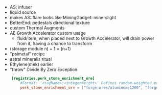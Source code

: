 - AS: infuser
- liquid source
- makes AS::flare looks like MiningGadget::minerslight
- BetterEnd: pedestals directional texture
- custom Thermal Augments
- AE Growth Accelerator custom usage
    - fluid/item, when placed next to Growth Accelerator, will drain power from it, having a chance to transform
- (storage module n) + 1 = (n+1)
- "psimetal" recipe
- astral mineralis ritual
- Ethylene(mek) earlier
- "throw" Divide By Zero Exception
```toml
	[registries.perk_stone_enrichment_ore]
		#Format: '<tagName>;<integerWeight>' Defines random-weighted ore-selection data. Define block-tags to select from here with associated weight. Specific mods can be blacklisted in the general AstralSorcery config in 'modidOreBlacklist'.
		perk_stone_enrichment_ore = ["forge:ores/aluminum;1200", "forge:ores/apatite;700", "forge:ores/mana;200", "forge:ores/bitumen;1000", "forge:ores/cinnabar;500", "forge:ores/coal;5200", "forge:ores/copper;2000", "forge:ores/diamond;120", "forge:ores/dimensional;20", "forge:ores/emerald;100", "forge:ores/fluorite;50", "forge:ores/gold;550", "forge:ores/iron;2500", "forge:ores/lapis;360", "forge:ores/lead;1500", "forge:ores/nickel;100", "forge:ores/osmium;1500", "forge:ores/potassium_nitrate;250", "forge:ores/redstone;700", "forge:ores/silver;1000", "forge:ores/sulfur;300", "forge:ores/tin;1800", "forge:ores/uranium;400", "forge:ores/zinc;1000"]
```
